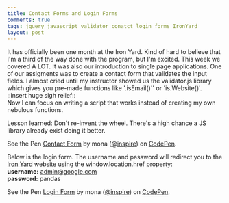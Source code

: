 ```yaml
---
title: Contact Forms and Login Forms
comments: true
tags: jquery javascript validator conatct login forms IronYard
layout: post
---
```



It has officially been one month at the Iron Yard. Kind of hard to believe that I'm a third of the way done with the program, but I'm excited. This week we covered A LOT. It was also our introduction to single page applications. One of our assigments was to create a contact form that validates the input fields. I almost cried until my instructor showed us the validator.js library which gives you pre-made functions like '.isEmail()'' or 'is.Website()'. <br/>::insert huge sigh relief:: <br/>Now I can focus on writing a script that works instead of creating my own nebulous functions.

Lesson learned: Don't re-invent the wheel. There's a high chance a JS library already exist doing it better.

<p data-height="266" data-theme-id="15312" data-slug-hash="NqdXJB" data-default-tab="result" data-user="inspire" class='codepen'>See the Pen <a href='http://codepen.io/inspire/pen/NqdXJB/'>Contact Form</a> by mona (<a href='http://codepen.io/inspire'>@inspire</a>) on <a href='http://codepen.io'>CodePen</a>.</p>
<script async src="//assets.codepen.io/assets/embed/ei.js"></script>

Below is the login form. The username and password will redirect you to the <a href="http://theironyard.com/">Iron Yard</a> website using the window.location.href property:<br/>
<strong>username:</strong> admin@google.com<br/>
<strong>password:</strong> pandas


<p data-height="266" data-theme-id="15312" data-slug-hash="pJRpmY" data-default-tab="result" data-user="inspire" class='codepen'>See the Pen <a href='http://codepen.io/inspire/pen/pJRpmY/'>Login Form</a> by mona (<a href='http://codepen.io/inspire'>@inspire</a>) on <a href='http://codepen.io'>CodePen</a>.</p>
<script async src="//assets.codepen.io/assets/embed/ei.js"></script>
